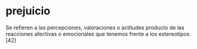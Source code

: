 # prejuicio
Se refieren a las percepciones, valoraciones o actitudes producto de las reacciones afectivas o emocionales que tenemos frente a los estereotipos. [42]
